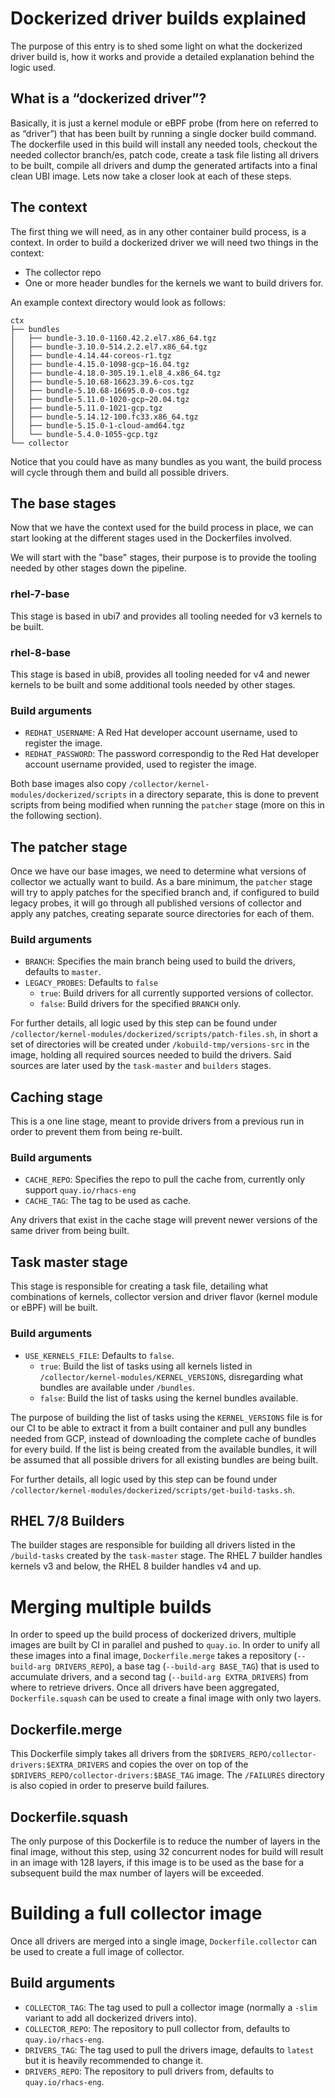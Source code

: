 # Dockerized driver builds explained
The purpose of this entry is to shed some light on what the dockerized driver build is, how it works and provide a detailed explanation behind the logic used.

## What is a “dockerized driver”?
Basically, it is just a kernel module or eBPF probe (from here on referred to as “driver”) that has been built by running a single docker build command. The dockerfile used in this build will install any needed tools, checkout the needed collector branch/es, patch code, create a task file listing all drivers to be built, compile all drivers and dump the generated artifacts into a final clean UBI image. Lets now take a closer look at each of these steps.

## The context
The first thing we will need, as in any other container build process, is a context. In order to build a dockerized driver we will need two things in the context:
- The collector repo
- One or more header bundles for the kernels we want to build drivers for.

An example context directory would look as follows:

```shell
ctx
├── bundles
│   ├── bundle-3.10.0-1160.42.2.el7.x86_64.tgz
│   ├── bundle-3.10.0-514.2.2.el7.x86_64.tgz
│   ├── bundle-4.14.44-coreos-r1.tgz
│   ├── bundle-4.15.0-1098-gcp~16.04.tgz
│   ├── bundle-4.18.0-305.19.1.el8_4.x86_64.tgz
│   ├── bundle-5.10.68-16623.39.6-cos.tgz
│   ├── bundle-5.10.68-16695.0.0-cos.tgz
│   ├── bundle-5.11.0-1020-gcp~20.04.tgz
│   ├── bundle-5.11.0-1021-gcp.tgz
│   ├── bundle-5.14.12-100.fc33.x86_64.tgz
│   ├── bundle-5.15.0-1-cloud-amd64.tgz
│   └── bundle-5.4.0-1055-gcp.tgz
└── collector
```

Notice that you could have as many bundles as you want, the build process will cycle through them and build all possible drivers.

## The base stages
Now that we have the context used for the build process in place, we can start looking at the different stages used in the Dockerfiles involved.

We will start with the "base" stages, their purpose is to provide the tooling needed by other stages down the pipeline.

### rhel-7-base
This stage is based in ubi7 and provides all tooling needed for v3 kernels to be built.

### rhel-8-base
This stage is based in ubi8, provides all tooling needed for v4 and newer kernels to be built and some additional tools needed by other stages.

### Build arguments
- `REDHAT_USERNAME`: A Red Hat developer account username, used to register the image.
- `REDHAT_PASSWORD`: The password correspondig to the Red Hat developer account username provided, used to register the image.

Both base images also copy `/collector/kernel-modules/dockerized/scripts` in a directory separate, this is done to prevent scripts from being modified when running the `patcher` stage (more on this in the following section).

## The patcher stage
Once we have our base images, we need to determine what versions of collector we actually want to build. As a bare minimum, the `patcher` stage will try to apply patches for the specified branch and, if configured to build legacy probes, it will go through all published versions of collector and apply any patches, creating separate source directories for each of them.

### Build arguments
- `BRANCH`: Specifies the main branch being used to build the drivers, defaults to `master`.
- `LEGACY_PROBES`: Defaults to `false`
  - `true`: Build drivers for all currently supported versions of collector.
  - `false`: Build drivers for the specified `BRANCH` only.

For further details, all logic used by this step can be found under `/collector/kernel-modules/dockerized/scripts/patch-files.sh`, in short a set of directories will be created under `/kobuild-tmp/versions-src` in the image, holding all required sources needed to build the drivers. Said sources are later used by the `task-master` and `builders` stages.

## Caching stage
This is a one line stage, meant to provide drivers from a previous run in order to prevent them from being re-built.

### Build arguments
- `CACHE_REPO`: Specifies the repo to pull the cache from, currently only support `quay.io/rhacs-eng`
- `CACHE_TAG`: The tag to be used as cache.

Any drivers that exist in the cache stage will prevent newer versions of the same driver from being built.

## Task master stage
This stage is responsible for creating a task file, detailing what combinations of kernels, collector version and driver flavor (kernel module or eBPF) will be built.

### Build arguments
- `USE_KERNELS_FILE`: Defaults to `false`.
  - `true`: Build the list of tasks using all kernels listed in `/collector/kernel-modules/KERNEL_VERSIONS`, disregarding what bundles are available under `/bundles`.
  - `false`: Build the list of tasks using the kernel bundles available.

The purpose of building the list of tasks using the `KERNEL_VERSIONS` file is for our CI to be able to extract it from a built container and pull any bundles needed from GCP, instead of downloading the complete cache of bundles for every build. If the list is being created from the available bundles, it will be assumed that all possible drivers for all existing bundles are being built.

For further details, all logic used by this step can be found under `/collector/kernel-modules/dockerized/scripts/get-build-tasks.sh`.

## RHEL 7/8 Builders
The builder stages are responsible for building all drivers listed in the `/build-tasks` created by the `task-master` stage. The RHEL 7 builder handles kernels v3 and below, the RHEL 8 builder handles v4 and up.

# Merging multiple builds
In order to speed up the build process of dockerized drivers, multiple images are built by CI in parallel and pushed to `quay.io`. In order to unify all these images into a final image, `Dockerfile.merge` takes a repository (`--build-arg DRIVERS_REPO`), a base tag (`--build-arg BASE_TAG`) that is used to accumulate drivers, and a second tag (`--build-arg EXTRA_DRIVERS`) from where to retrieve drivers. Once all drivers have been aggregated, `Dockerfile.squash` can be used to create a final image with only two layers.

## Dockerfile.merge
This Dockerfile simply takes all drivers from the `$DRIVERS_REPO/collector-drivers:$EXTRA_DRIVERS` and copies the over on top of the `$DRIVERS_REPO/collector-drivers:$BASE_TAG` image. The `/FAILURES` directory is also copied in order to preserve build failures.

## Dockerfile.squash
The only purpose of this Dockerfile is to reduce the number of layers in the final image, without this step, using 32 concurrent nodes for build will result in an image with 128 layers, if this image is to be used as the base for a subsequent build the max number of layers will be exceeded.

# Building a full collector image
Once all drivers are merged into a single image, `Dockerfile.collector` can be used to create a full image of collector.

## Build arguments
- `COLLECTOR_TAG`: The tag used to pull a collector image (normally a `-slim` variant to add all dockerized drivers into).
- `COLLECTOR_REPO`: The repository to pull collector from, defaults to `quay.io/rhacs-eng`.
- `DRIVERS_TAG`: The tag used to pull the drivers image, defaults to `latest` but it is heavily recommended to change it.
- `DRIVERS_REPO`: The repository to pull drivers from, defaults to `quay.io/rhacs-eng`.

